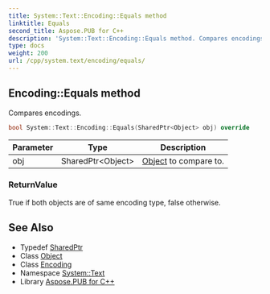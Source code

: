 ```yaml
---
title: System::Text::Encoding::Equals method
linktitle: Equals
second_title: Aspose.PUB for C++
description: 'System::Text::Encoding::Equals method. Compares encodings in C++.'
type: docs
weight: 200
url: /cpp/system.text/encoding/equals/
---
```

## Encoding::Equals method


Compares encodings.

```cpp
bool System::Text::Encoding::Equals(SharedPtr<Object> obj) override
```


| Parameter | Type | Description |
| --- | --- | --- |
| obj | SharedPtr\<Object\> | [Object](../../../system/object/) to compare to. |

### ReturnValue

True if both objects are of same encoding type, false otherwise.

## See Also

* Typedef [SharedPtr](../../../system/sharedptr/)
* Class [Object](../../../system/object/)
* Class [Encoding](../)
* Namespace [System::Text](../../)
* Library [Aspose.PUB for C++](../../../)

